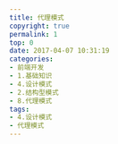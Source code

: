 ```yaml
---
title: 代理模式
copyright: true
permalink: 1
top: 0
date: 2017-04-07 10:31:19
categories:
- 前端开发
- 1.基础知识
- 4.设计模式
- 2.结构型模式
- 8.代理模式
tags:
- 4.设计模式
- 代理模式
---
```


